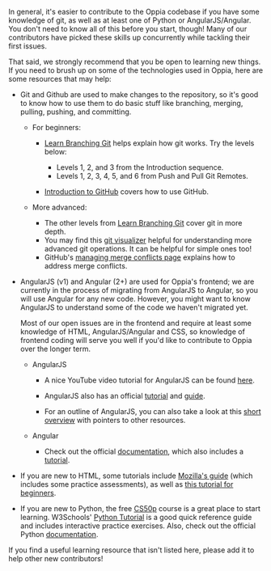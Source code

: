 In general, it's easier to contribute to the Oppia codebase if you have some knowledge of git, as well as at least one of Python or AngularJS/Angular. You don't need to know all of this before you start, though! Many of our contributors have picked these skills up concurrently while tackling their first issues.

That said, we strongly recommend that you be open to learning new things. If you need to brush up on some of the technologies used in Oppia, here are some resources that may help:

* Git and Github are used to make changes to the repository, so it's good to know how to use them to do basic stuff like branching, merging, pulling, pushing, and committing.

  * For beginners:

    * [Learn Branching Git](https://learngitbranching.js.org/) helps explain how git works. Try the levels below:

      * Levels 1, 2, and 3 from the Introduction sequence.
      * Levels 1, 2, 3, 4, 5, and 6 from Push and Pull Git Remotes.

    * [Introduction to GitHub](https://github.com/skills/introduction-to-github) covers how to use GitHub.

  * More advanced:

    * The other levels from [Learn Branching Git](https://learngitbranching.js.org/) cover git in more depth.
    * You may find this [git visualizer](https://git-school.github.io/visualizing-git/) helpful for understanding more advanced git operations. It can be helpful for simple ones too!
    * GitHub's [managing merge conflicts page](https://lab.github.com/courses/managing-merge-conflicts) explains how to address merge conflicts.

* AngularJS (v1) and Angular (2+) are used for Oppia's frontend; we are currently in the process of migrating from AngularJS to Angular, so you will use Angular for any new code. However, you might want to know AngularJS to understand some of the code we haven't migrated yet.

  Most of our open issues are in the frontend and require at least some knowledge of HTML, AngularJS/Angular and CSS, so knowledge of frontend coding will serve you well if you'd like to contribute to Oppia over the longer term.

  * AngularJS

    * A nice YouTube video tutorial for AngularJS can be found [here](https://www.youtube.com/watch?v=nO1ROKMjPqI&list=PLvZkOAgBYrsS_ugyamsNpCgLSmtIXZGiz).

    * AngularJS also has an official [tutorial](https://docs.angularjs.org/tutorial/index) and [guide](https://docs.angularjs.org/guide).

    * For an outline of AngularJS, you can also take a look at this [short overview](https://egghead.io/articles/new-to-angularjs-start-learning-here) with pointers to other resources.

  * Angular

    * Check out the official [documentation](https://angular.io/docs), which also includes a [tutorial](https://angular.io/tutorial).

* If you are new to HTML, some tutorials include [Mozilla's guide](https://developer.mozilla.org/en-US/docs/Learn/HTML/Introduction_to_HTML) (which includes some practice assessments), as well as [this tutorial for beginners](http://htmldog.com/guides/html/beginner/).

* If you are new to Python, the free [CS50p](https://cs50.harvard.edu/python/2022/) course is a great place to start learning. W3Schools' [Python Tutorial](https://www.w3schools.com/python/) is a good quick reference guide and includes interactive practice exercises. Also, check out the official Python [documentation](https://docs.python.org/3/).

If you find a useful learning resource that isn't listed here, please add it to help other new contributors!
